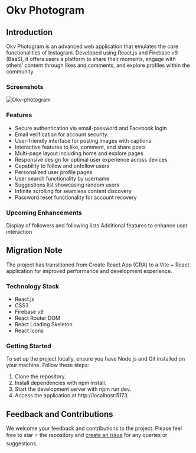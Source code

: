 # Okv Photogram

## Introduction
Okv Photogram is an advanced web application that emulates the core functionalities of Instagram. Developed using React.js and Firebase v9 (BaaS), it offers users a platform to share their moments, engage with others’ content through likes and comments, and explore profiles within the community.

### Screenshots

   ![Okv-photogram](https://user-images.githubusercontent.com/106578262/220271137-cf9653ab-0b31-43e3-8b75-47d4227258db.png)


### Features
- Secure authentication via email-password and Facebook login
- Email verification for account security
- User-friendly interface for posting images with captions
- Interactive features to like, comment, and share posts
- Multi-page layout including home and explore pages
- Responsive design for optimal user experience across devices
- Capability to follow and unfollow users
- Personalized user profile pages
- User search functionality by username
- Suggestions list showcasing random users
- Infinite scrolling for seamless content discovery
- Password reset functionality for account recovery

### Upcoming Enhancements
Display of followers and following lists
Additional features to enhance user interaction

## Migration Note
The project has transitioned from Create React App (CRA) to a Vite + React application for improved performance and development experience.

### Technology Stack
- React.js
- CSS3
- Firebase v9
- React Router DOM
- React Loading Skeleton
- React Icons

### Getting Started
To set up the project locally, ensure you have Node.js and Git installed on your machine. Follow these steps:

1. Clone the repository.
2. Install dependencies with npm install.
3. Start the development server with npm run dev.
4. Access the application at http://localhost:5173.

## Feedback and Contributions
We welcome your feedback and contributions to the project. Please feel free to star :star: the repository and [create an issue](https://github.com/onamkrverma/Okv-Photogram/issues) for any queries or suggestions.

 

